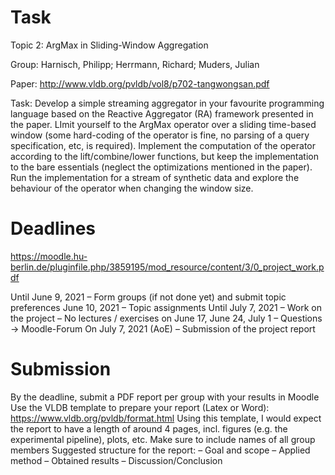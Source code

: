 # Task

Topic 2: ArgMax in Sliding-Window Aggregation

Group: Harnisch, Philipp; Herrmann, Richard; Muders, Julian

Paper: http://www.vldb.org/pvldb/vol8/p702-tangwongsan.pdf

Task: Develop a simple streaming aggregator in your favourite programming language based on the Reactive Aggregator (RA) framework presented in the paper. LImit yourself to the ArgMax operator over a sliding time-based window (some hard-coding of the operator is fine, no parsing of a query specification, etc, is required).  Implement the computation of the operator according to the lift/combine/lower functions, but keep the implementation to the bare essentials (neglect the optimizations mentioned in the paper). Run the implementation for a stream of synthetic data and explore the behaviour of the operator when changing the window size. 

# Deadlines

https://moodle.hu-berlin.de/pluginfile.php/3859195/mod_resource/content/3/0_project_work.pdf

Until June 9, 2021
– Form groups (if not done yet) and submit topic preferences
June 10, 2021
– Topic assignments
Until July 7, 2021
– Work on the project
– No lectures / exercises on June 17, June 24, July 1
– Questions -> Moodle-Forum
On July 7, 2021 (AoE)
– Submission of the project report


# Submission

By the deadline, submit a PDF report per group with your results in Moodle
Use the VLDB template to prepare your report (Latex or Word):
https://www.vldb.org/pvldb/format.html
Using this template, I would expect the report to have a length of around 4 pages, incl.
figures (e.g. the experimental pipeline), plots, etc.
Make sure to include names of all group members
Suggested structure for the report:
– Goal and scope
– Applied method
– Obtained results
– Discussion/Conclusion
